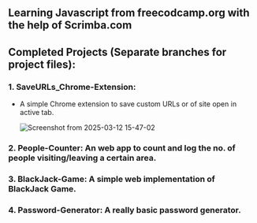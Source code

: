 ## Learning Javascript from freecodcamp.org with the help of Scrimba.com

## Completed Projects (Separate branches for project files):

### 1. SaveURLs_Chrome-Extension: 
- A simple Chrome extension to save custom URLs or of site open in active tab.

  ![Screenshot from 2025-03-12 15-47-02](https://github.com/user-attachments/assets/4612df52-626f-40da-8a2f-df64ca3e83c7)


### 2. People-Counter: An web app to count and log the no. of people visiting/leaving a certain area.

### 3. BlackJack-Game: A simple web implementation of BlackJack Game.
### 4. Password-Generator: A really basic password generator.

